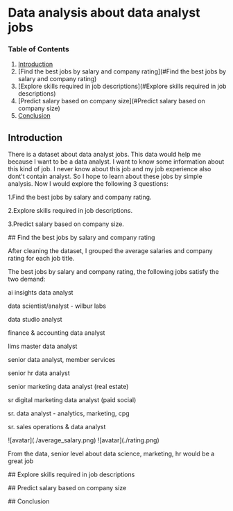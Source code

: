 # Data analysis about data analyst jobs

### Table of Contents

1. [Introduction](#Introduction)
2. [Find the best jobs by salary and company rating](#Find the best jobs by salary and company rating)
3. [Explore skills required in job descriptions](#Explore skills required in job descriptions)
4. [Predict salary based on company size](#Predict salary based on company size)
5. [Conclusion](#Conclusion)


## Introduction <a name="Introduction"></a>

<p>There is a dataset about data analyst jobs. This data would help me because I want to be a data analyst. I want to know some information about this kind of job. I never know about this job and my job experience also dont't contain analyst. So I hope to learn about these jobs by simple analysis. Now I would explore the following 3 questions:</p>
<p>1.Find the best jobs by salary and company rating.</p>
<p>2.Explore skills required in job descriptions.</p>
<p>3.Predict salary based on company size.</p>
## Find the best jobs by salary and company rating <a name="Find the best jobs by salary and company rating"></a>
<p>After cleaning the dataset, I grouped the average salaries and company rating for each job title. </p>
The best jobs by salary and company rating, the following jobs satisfy the two demand:
<p>ai insights data analyst</p>
<p>data scientist/analyst - wilbur labs</p>
<p>data studio analyst</p>
<p>finance & accounting data analyst</p>
<p>lims master data analyst</p>
<p>senior data analyst, member services</p>
<p>senior hr data analyst</p>
<p>senior marketing data analyst (real estate)</p>
<p>sr digital marketing data analyst (paid social)</p>
<p>sr. data analyst - analytics, marketing, cpg</p>
<p>sr. sales operations & data analyst</p>
![avatar](./average_salary.png)
![avatar](./rating.png)
<p>From the data, senior level about data science, marketing, hr would be a great job</p>
## Explore skills required in job descriptions <a name="Explore skills required in job descriptions"></a>
<p></p>
<p></p>
## Predict salary based on company size <a name="Predict salary based on company size"></a>
<p></p>
<p></p>
## Conclusion <a name="Conclusion"></a>